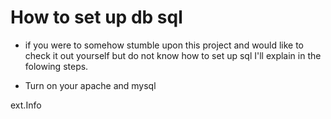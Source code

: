 # How to set up db sql

- if you were to somehow stumble upon this project and would like to check it out yourself but do not know how to set up sql I'll explain in the folowing steps.

- Turn on your apache and mysql 
<dialogue class="modal" id="modal">
    <modal title="(This works on xampp/mamp on Unix operating system e.g. mac, linux and window operating system or wsl which imports linux distro.) Due to ">ext.Info</modal>
</dialogue>